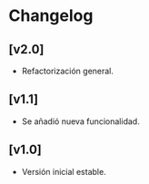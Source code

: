 # Changelog

## [v2.0]
- Refactorización general.

## [v1.1]
- Se añadió nueva funcionalidad.

## [v1.0]
- Versión inicial estable.
